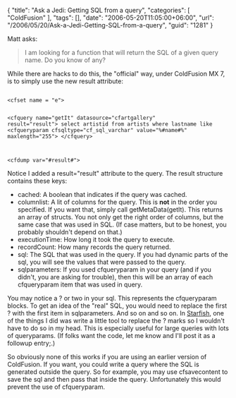 {
	"title": "Ask a Jedi: Getting SQL from a query",
	"categories": [
		"ColdFusion"
	],
	"tags": [],
	"date": "2006-05-20T11:05:00+06:00",
	"url": "/2006/05/20/Ask-a-Jedi-Getting-SQL-from-a-query",
	"guid": "1281"
}

Matt asks:

<blockquote>
I am looking for a function that will return the SQL of a given query name. Do you know of any?
</blockquote>

While there are hacks to do this, the "official" way, under ColdFusion MX 7, is to simply use the new result attribute:

<code>
&lt;cfset name = "e"&gt;

&lt;cfquery name="getIt" datasource="cfartgallery" result="result"&gt;
select	artistid
from	artists
where	lastname like &lt;cfqueryparam cfsqltype="cf_sql_varchar" value="%#name#%" maxlength="255"&gt;
&lt;/cfquery&gt;

&lt;cfdump var="#result#"&gt;
</code>

Notice I added a result="result" attribute to the query. The result structure contains these keys:

<ul>
<li>cached: A boolean that indicates if the query was cached.
<li>columnlist: A lit of columns for the query. This is <b>not</b> in the order you specified. If you want that, simply call getMetaData(getIt). This returns an array of structs. You not only get the right order of columns, but the same case that was used in SQL. (If case matters, but to be honest, you probably shouldn't depend on that.)
<li>executionTime: How long it took the query to execute.
<li>recordCount: How many records the query returned.
<li>sql: The SQL that was used in the query. If you had dynamic parts of the sql, you will see the values that were passed to the query.
<li>sqlparameters: If you used cfqueryparam in your query (and if you didn't, you are asking for trouble), then this will be an array of each cfqueryparam item that was used in query.
</ul>

You may notice a ? or two in your sql. This represents the cfqueryparam blocks. To get an idea of the "real" SQL, you would need to replace the first ? with the first item in sqlparameters. And so on and so on. In <a href="http://ray.camdenfamily.com/projects/starfish">Starfish</a>, one of the things I did was write a little tool to replace the ? marks so I wouldn't have to do so in my head. This is especially useful for large queries with lots of queryparams. (If folks want the code, let me know and I'll post it as a followup entry;.)

So obviously none of this works if you are using an earlier version of ColdFusion. If you want, you could write a query where the SQL is generated outside the query. So for example, you may use cfsavecontent to save the sql and then pass that inside the query. Unfortunately this would prevent the use of cfqueryparam.